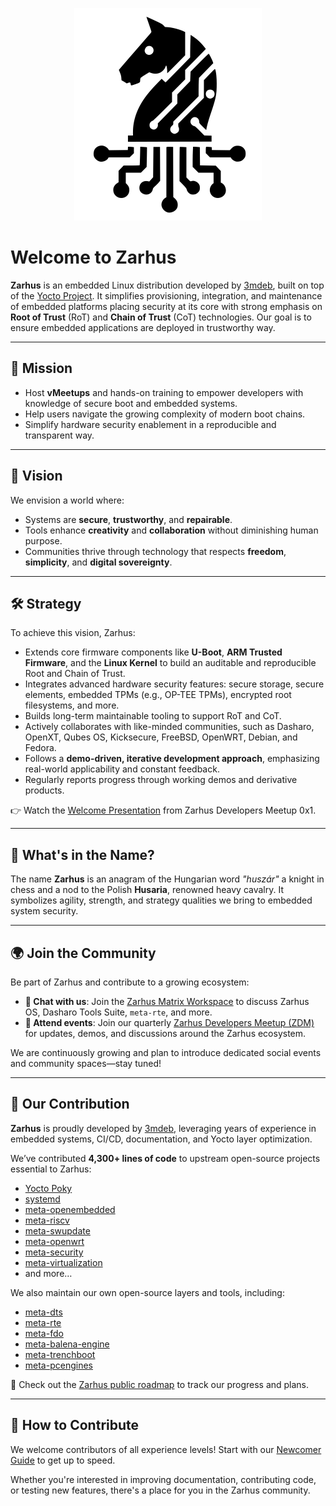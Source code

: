 <p align="center">
  <img src="images/zarhus-logo.png" width="300" alt="Zarhus Logo" />
</p>

# Welcome to Zarhus

**Zarhus** is an  embedded Linux distribution developed by
[3mdeb](https://3mdeb.com), built on top of the [Yocto
Project](https://www.yoctoproject.org/). It simplifies provisioning,
integration, and maintenance of embedded platforms placing security at its core
with strong emphasis on **Root of Trust** (RoT) and **Chain of Trust** (CoT)
technologies. Our goal is to ensure embedded applications are deployed in
trustworthy way.

---

## 🎯 Mission

* Host **vMeetups** and hands-on training to empower developers with knowledge
of secure boot and embedded systems.
* Help users navigate the growing complexity of modern boot chains.
* Simplify hardware security enablement in a reproducible and transparent way.

---

## 🌅 Vision

We envision a world where:

* Systems are **secure**, **trustworthy**, and **repairable**.
* Tools enhance **creativity** and **collaboration** without diminishing human
purpose.
* Communities thrive through technology that respects **freedom**,
**simplicity**, and **digital sovereignty**.

---

## 🛠️ Strategy

To achieve this vision, Zarhus:

* Extends core firmware components like **U-Boot**, **ARM Trusted Firmware**,
and the **Linux Kernel** to build an auditable and reproducible Root and Chain
of Trust.
* Integrates advanced hardware security features: secure storage, secure
elements, embedded TPMs (e.g., OP-TEE TPMs), encrypted root filesystems, and
more.
* Builds long-term maintainable tooling to support RoT and CoT.
* Actively collaborates with like-minded communities, such as Dasharo, OpenXT,
Qubes OS, Kicksecure, FreeBSD, OpenWRT, Debian, and Fedora.
* Follows a **demo-driven, iterative development approach**, emphasizing
real-world applicability and constant feedback.
* Regularly reports progress through working demos and derivative products.

👉 Watch the [Welcome Presentation](https://youtu.be/F3349PVOGZY?si=z1uqlaQSQe22hoV4&t=309) from Zarhus Developers Meetup 0x1.

---

## 🧩 What's in the Name?

The name **Zarhus** is an anagram of the Hungarian word _"huszár"_ a knight in
chess and a nod to the Polish **Husaria**, renowned heavy cavalry. It
symbolizes agility, strength, and strategy qualities we bring to embedded
system security.

---

## 🌍 Join the Community

Be part of Zarhus and contribute to a growing ecosystem:

* **💬 Chat with us**: Join the [Zarhus Matrix
Workspace](https://matrix.to/#/#zarhus:matrix.org) to discuss Zarhus OS,
Dasharo Tools Suite, `meta-rte`, and more.
* **📅 Attend events**: Join our quarterly [Zarhus Developers Meetup
(ZDM)](https://3mdeb.com/events/) for updates, demos, and discussions around
the Zarhus ecosystem.

We are continuously growing and plan to introduce dedicated social events and
community spaces—stay tuned!

---

## 👥 Our Contribution

**Zarhus** is proudly developed by [3mdeb](https://github.com/3mdeb),
leveraging years of experience in embedded systems, CI/CD, documentation, and
Yocto layer optimization.

We’ve contributed **4,300+ lines of code** to upstream open-source projects
essential to Zarhus:

* [Yocto Poky](https://git.yoctoproject.org/poky/)
* [systemd](https://github.com/systemd/systemd)
* [meta-openembedded](https://github.com/openembedded/meta-openembedded)
* [meta-riscv](https://github.com/riscv/meta-riscv)
* [meta-swupdate](https://github.com/sbabic/meta-swupdate)
* [meta-openwrt](https://github.com/kraj/meta-openwrt)
* [meta-security](https://git.yoctoproject.org/meta-security/)
* [meta-virtualization](https://git.yoctoproject.org/meta-virtualization/)
* and more…

We also maintain our own open-source layers and tools, including:

* [meta-dts](https://github.com/Dasharo/meta-dts)
* [meta-rte](https://github.com/3mdeb/meta-rte)
* [meta-fdo](https://github.com/3mdeb/meta-fdo)
* [meta-balena-engine](https://github.com/3mdeb/meta-balena-engine)
* [meta-trenchboot](https://github.com/3mdeb/meta-trenchboot)
* [meta-pcengines](https://github.com/3mdeb/meta-pcengines)

📍 Check out the [Zarhus public roadmap](https://github.com/zarhus/zarhus-issues/milestones) to track our progress and plans.

---

## 🤝 How to Contribute

We welcome contributors of all experience levels! Start with our [Newcomer
Guide](newcomers.md) to get up to speed.

Whether you're interested in improving documentation, contributing code, or
testing new features, there's a place for you in the Zarhus community.
